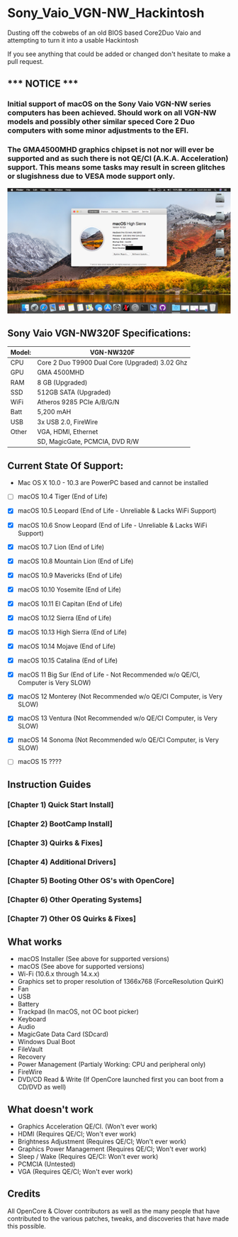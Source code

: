 # Sony_Vaio_VGN-NW_Hackintosh
Dusting off the cobwebs of an old BIOS based Core2Duo Vaio and attempting to turn it into a usable Hackintosh

If you see anything that could be added or changed don't hesitate to make a pull request.


## *** NOTICE ***
### Initial support of macOS on the Sony Vaio VGN-NW series computers has been achieved. Should work on all VGN-NW models and possibly other similar speced Core 2 Duo computers with some minor adjustments to the EFI. 
### The GMA4500MHD graphics chipset is not nor will ever be supported and as such there is not QE/CI (A.K.A. Acceleration) support. This means some tasks may result in screen glitches or slugishness due to VESA mode support only.

![High Sierra](https://github.com/balopez83/Sony_Vaio_VGN-NW320F_Hackintosh/blob/main/Screenshots/Sony-Vaio_VGN-NW320F_High-Sierra.png)

## Sony Vaio VGN-NW320F Specifications:

| Model: | VGN-NW320F |
|---|----------|
|CPU| Core 2 Duo T9900 Dual Core (Upgraded) 3.02 Ghz |
|GPU| GMA 4500MHD |
|RAM| 8 GB (Upgraded) |
|SSD| 512GB SATA (Upgraded) |
|WiFi| Atheros 9285 PCIe A/B/G/N |
|Batt| 5,200 mAH |
|USB| 3x USB 2.0, FireWire |
|Other| VGA, HDMI, Ethernet |
|     | SD, MagicGate, PCMCIA, DVD R/W |

## Current State Of Support:

- Mac OS X 10.0 - 10.3 are PowerPC based and cannot be installed
- [ ] macOS 10.4 Tiger (End of Life)
- [X] macOS 10.5 Leopard (End of Life - Unreliable & Lacks WiFi Support)
- [X] macOS 10.6 Snow Leopard (End of Life - Unreliable & Lacks WiFi Support)
- [X] macOS 10.7 Lion (End of Life)
- [X] macOS 10.8 Mountain Lion (End of Life)
- [X] macOS 10.9 Mavericks (End of Life)
- [X] macOS 10.10 Yosemite (End of Life)
- [X] macOS 10.11 El Capitan (End of Life)
- [X] macOS 10.12 Sierra (End of Life)
- [X] macOS 10.13 High Sierra (End of Life)
- [X] macOS 10.14 Mojave (End of Life)
- [X] macOS 10.15 Catalina (End of Life)
- [X] macOS 11 Big Sur (End of Life - Not Recommended w/o QE/CI, Computer is Very SLOW)
- [X] macOS 12 Monterey (Not Recommended w/o QE/CI Computer, is Very SLOW)
- [X] macOS 13 Ventura (Not Recommended w/o QE/CI Computer, is Very SLOW)
- [X] macOS 14 Sonoma (Not Recommended w/o QE/CI Computer, is Very SLOW)
- [ ] macOS 15 ????



## Instruction Guides

### [Chapter 1) Quick Start Install]
### [Chapter 2) BootCamp Install]
### [Chapter 3) Quirks & Fixes]
### [Chapter 4) Additional Drivers]
### [Chapter 5) Booting Other OS's with OpenCore]
### [Chapter 6) Other Operating Systems]
### [Chapter 7) Other OS Quirks & Fixes]



## What works 

- macOS Installer (See above for supported versions)
- macOS (See above for supported versions)
- Wi-Fi (10.6.x through 14.x.x)
- Graphics set to proper resolution of 1366x768 (ForceResolution QuirK)
- Fan
- USB
- Battery
- Trackpad (In macOS, not OC boot picker)
- Keyboard
- Audio
- MagicGate Data Card (SDcard)
- Windows Dual Boot
- FileVault
- Recovery
- Power Management (Partialy Working: CPU and peripheral only)
- FireWire
- DVD/CD Read & Write (If OpenCore launched first you can boot from a CD/DVD as well)




## What doesn't work

- Graphics Acceleration QE/CI. (Won't ever work)
- HDMI (Requires QE/CI; Won't ever work)
- Brightness Adjustment (Requires QE/CI; Won't ever work)
- Graphics Power Management (Requires QE/CI; Won't ever work)
- Sleep / Wake (Requires QE/CI: Won't ever work)
- PCMCIA (Untested)
- VGA (Requires QE/CI; Won't ever work)



## Credits
All OpenCore & Clover contributors as well as the many people that have contributed to the various patches, tweaks, and discoveries that have made this possible. 
